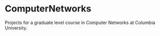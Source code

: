 # ComputerNetworks
Projects for a graduate level course in Computer Networks at Columbia University.
